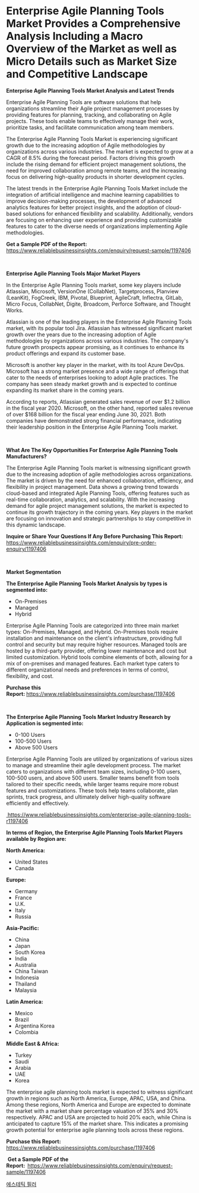 <p><h1>Enterprise Agile Planning Tools Market Provides a Comprehensive Analysis Including a Macro Overview of the Market as well as Micro Details such as Market Size and Competitive Landscape</h1></p><p><strong>Enterprise Agile Planning Tools Market Analysis and Latest Trends</strong></p>
<p><p>Enterprise Agile Planning Tools are software solutions that help organizations streamline their Agile project management processes by providing features for planning, tracking, and collaborating on Agile projects. These tools enable teams to effectively manage their work, prioritize tasks, and facilitate communication among team members.</p><p>The Enterprise Agile Planning Tools Market is experiencing significant growth due to the increasing adoption of Agile methodologies by organizations across various industries. The market is expected to grow at a CAGR of 8.5% during the forecast period. Factors driving this growth include the rising demand for efficient project management solutions, the need for improved collaboration among remote teams, and the increasing focus on delivering high-quality products in shorter development cycles.</p><p>The latest trends in the Enterprise Agile Planning Tools Market include the integration of artificial intelligence and machine learning capabilities to improve decision-making processes, the development of advanced analytics features for better project insights, and the adoption of cloud-based solutions for enhanced flexibility and scalability. Additionally, vendors are focusing on enhancing user experience and providing customizable features to cater to the diverse needs of organizations implementing Agile methodologies.</p></p>
<p><strong>Get a Sample PDF of the Report:&nbsp;</strong> <a href="https://www.reliablebusinessinsights.com/enquiry/request-sample/1197406">https://www.reliablebusinessinsights.com/enquiry/request-sample/1197406</a></p>
<p>&nbsp;</p>
<p><strong>Enterprise Agile Planning Tools Major Market Players</strong></p>
<p><p>In the Enterprise Agile Planning Tools market, some key players include Atlassian, Microsoft, VersionOne (CollabNet), Targetprocess, Planview (LeanKit), FogCreek, IBM, Pivotal, Blueprint, AgileCraft, Inflectra, GitLab, Micro Focus, CollabNet, Digite, Broadcom, Perforce Software, and Thought Works.</p><p>Atlassian is one of the leading players in the Enterprise Agile Planning Tools market, with its popular tool Jira. Atlassian has witnessed significant market growth over the years due to the increasing adoption of Agile methodologies by organizations across various industries. The company's future growth prospects appear promising, as it continues to enhance its product offerings and expand its customer base.</p><p>Microsoft is another key player in the market, with its tool Azure DevOps. Microsoft has a strong market presence and a wide range of offerings that cater to the needs of enterprises looking to adopt Agile practices. The company has seen steady market growth and is expected to continue expanding its market share in the coming years.</p><p>According to reports, Atlassian generated sales revenue of over $1.2 billion in the fiscal year 2020. Microsoft, on the other hand, reported sales revenue of over $168 billion for the fiscal year ending June 30, 2021. Both companies have demonstrated strong financial performance, indicating their leadership position in the Enterprise Agile Planning Tools market.</p></p>
<p>&nbsp;</p>
<p><strong>What Are The Key Opportunities For Enterprise Agile Planning Tools Manufacturers?</strong></p>
<p><p>The Enterprise Agile Planning Tools market is witnessing significant growth due to the increasing adoption of agile methodologies across organizations. The market is driven by the need for enhanced collaboration, efficiency, and flexibility in project management. Data shows a growing trend towards cloud-based and integrated Agile Planning Tools, offering features such as real-time collaboration, analytics, and scalability. With the increasing demand for agile project management solutions, the market is expected to continue its growth trajectory in the coming years. Key players in the market are focusing on innovation and strategic partnerships to stay competitive in this dynamic landscape.</p></p>
<p><strong>Inquire or Share Your Questions If Any Before Purchasing This Report:</strong> <a href="https://www.reliablebusinessinsights.com/enquiry/pre-order-enquiry/1197406">https://www.reliablebusinessinsights.com/enquiry/pre-order-enquiry/1197406</a></p>
<p>&nbsp;</p>
<p><strong>Market Segmentation</strong></p>
<p><strong>The Enterprise Agile Planning Tools Market Analysis by types is segmented into:</strong></p>
<p><ul><li>On-Premises</li><li>Managed</li><li>Hybrid</li></ul></p>
<p><p>Enterprise Agile Planning Tools are categorized into three main market types: On-Premises, Managed, and Hybrid. On-Premises tools require installation and maintenance on the client's infrastructure, providing full control and security but may require higher resources. Managed tools are hosted by a third-party provider, offering lower maintenance and cost but limited customization. Hybrid tools combine elements of both, allowing for a mix of on-premises and managed features. Each market type caters to different organizational needs and preferences in terms of control, flexibility, and cost.</p></p>
<p><strong>Purchase this Report:&nbsp;</strong><a href="https://www.reliablebusinessinsights.com/purchase/1197406">https://www.reliablebusinessinsights.com/purchase/1197406</a></p>
<p>&nbsp;</p>
<p><strong>The Enterprise Agile Planning Tools Market Industry Research by Application is segmented into:</strong></p>
<p><ul><li>0-100 Users</li><li>100-500 Users</li><li>Above 500 Users</li></ul></p>
<p><p>Enterprise Agile Planning Tools are utilized by organizations of various sizes to manage and streamline their agile development process. The market caters to organizations with different team sizes, including 0-100 users, 100-500 users, and above 500 users. Smaller teams benefit from tools tailored to their specific needs, while larger teams require more robust features and customizations. These tools help teams collaborate, plan sprints, track progress, and ultimately deliver high-quality software efficiently and effectively.</p></p>
<p><a href="https://www.reliablebusinessinsights.com/enterprise-agile-planning-tools-r1197406">&nbsp;https://www.reliablebusinessinsights.com/enterprise-agile-planning-tools-r1197406</a></p>
<p><strong>In terms of Region, the Enterprise Agile Planning Tools Market Players available by Region are:</strong></p>
<p>
    <p> <strong> North America: </strong>
        <ul>
            <li>United States</li>
            <li>Canada</li>
        </ul>
        </p> 
    <p> <strong> Europe: </strong>
        <ul>
            <li>Germany</li>
            <li>France</li>
            <li>U.K.</li>
            <li>Italy</li>
            <li>Russia</li>
        </ul>
        </p> 
    <p> <strong> Asia-Pacific: </strong>
        <ul>
            <li>China</li>
            <li>Japan</li>
            <li>South Korea</li>
            <li>India</li>
            <li>Australia</li>
            <li>China Taiwan</li>
            <li>Indonesia</li>
            <li>Thailand</li>
            <li>Malaysia</li>
        </ul>
        </p> 
    <p> <strong> Latin America: </strong>
        <ul>
            <li>Mexico</li>
            <li>Brazil</li>
            <li>Argentina Korea</li>
            <li>Colombia</li>
        </ul>
        </p> 
    <p> <strong> Middle East & Africa: </strong>
        <ul>
            <li>Turkey</li>
            <li>Saudi</li>
            <li>Arabia</li>
            <li>UAE</li>
            <li>Korea</li>
        </ul>
    </p>
    </p>
<p><p>The enterprise agile planning tools market is expected to witness significant growth in regions such as North America, Europe, APAC, USA, and China. Among these regions, North America and Europe are expected to dominate the market with a market share percentage valuation of 35% and 30% respectively. APAC and USA are projected to hold 20% each, while China is anticipated to capture 15% of the market share. This indicates a promising growth potential for enterprise agile planning tools across these regions.</p></p>
<p><strong>Purchase this Report: </strong><a href="https://www.reliablebusinessinsights.com/purchase/1197406">https://www.reliablebusinessinsights.com/purchase/1197406</a></p>
<p>&nbsp;<strong>Get a Sample PDF of the Report:&nbsp;&nbsp;</strong><a href="https://www.reliablebusinessinsights.com/enquiry/request-sample/1197406">https://www.reliablebusinessinsights.com/enquiry/request-sample/1197406</a></p>
<p><strong></strong></p>
<p><p><a href="https://github.com/laholand/Market-Research-Report-List-5/blob/main/220675958015.md">에스테틱 필러</a></p></p>